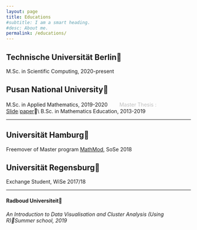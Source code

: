 ```yaml
---
layout: page
title: Educations
#subtitle: I am a smart heading.
#desc: About me.
permalink: /educations/
---
```



## Technische Universität Berlin
M.Sc. in Scientific Computing, 2020-present
## Pusan National University
M.Sc. in Applied Mathematics, 2019-2020 　　<span style="color:silver">Master Thesis : [Slide](https://drive.google.com/file/d/1SA5Q8AmNrDoojHfQhBrVwFNUoKBgmDz0/view?usp=sharing)/[paper](https://drive.google.com/file/d/1J9u-gPokCt1WgDQdLT3znu4xYE27AScz/view?usp=sharing)</span>\\
B.Sc. in Mathematics Education, 2013-2019

---

## Universität Hamburg
Freemover of Master program [MathMod](http://www.mathmods.eu), SoSe 2018
## Universität Regensburg
Exchange Student, WiSe 2017/18

---

#### Radboud Universiteit
###### An Introduction to Data Visualisation and Cluster Analysis (Using R)Summer school, 2019
